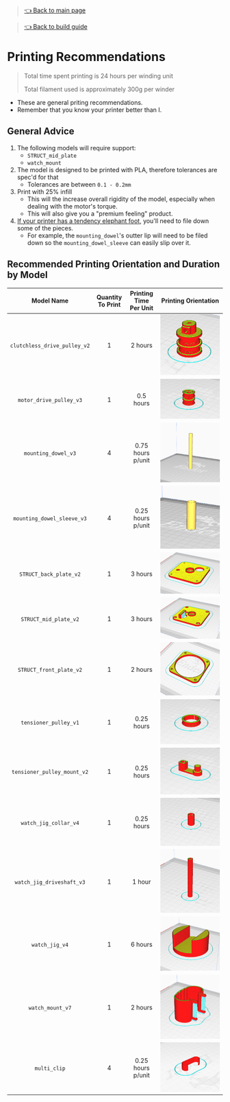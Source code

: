 > [👈 Back to main page](../README.md)

> [👈 Back to build guide](./build_guide.md)

# Printing Recommendations
> Total time spent printing is 24 hours per winding unit
>
> Total filament used is approximately 300g per winder

* These are general priting recommendations. 
* Remember that you know your printer better than I.

## General Advice
1. The following models will require support:
    * `STRUCT_mid_plate`
    * `watch_mount`
1. The model is designed to be printed with PLA, therefore tolerances are spec'd for that
    * Tolerances are between `0.1 - 0.2mm`
1. Print with 25% infill
    * This will the increase overall rigidity of the model, especially when dealing with the motor's torque.
    * This will also give you a "premium feeling" product.
1. [If your printer has a tendency elephant foot](https://pick3dprinter.com/elephant_foot_3d_printing/), you'll need to file down some of the pieces.
    * For example, the `mounting_dowel`'s outter lip will need to be filed down so the `mounting_dowel_sleeve` can easily slip over it.

## Recommended Printing Orientation and Duration by Model

| Model Name | Quantity To Print | Printing Time Per Unit | Printing Orientation |
| :------------: | :------------: | :----------------------------------: | :--------:| 
| `clutchless_drive_pulley_v2` | 1 | 2 hours | ![drive_pulley](images/printing/clutchless_drive_pulley_v2.png) |
| `motor_drive_pulley_v3` | 1 | 0.5 hours | ![motor_drive_pulley](images/printing/motor_drive_pulley_v3.png) |
| `mounting_dowel_v3` | 4 | 0.75 hours p/unit | ![mounting_dowel](images/printing/mounting_dowel_v3.png) |
| `mounting_dowel_sleeve_v3` | 4 | 0.25 hours p/unit | ![mounting_dowel_sleeve](images/printing/mounting_dowel_collar_v3.png) |
| `STRUCT_back_plate_v2` | 1 | 3 hours | ![STRUCT_back_plate](images/printing/STRUCT_back_plate_v2.png) |
| `STRUCT_mid_plate_v2` | 1 | 3 hours | ![STRUCT_mid_plate](images/printing/STRUCT_mid_plate_v2.png) |
| `STRUCT_front_plate_v2` | 1 | 2 hours | ![STRUCT_front_plate](images/printing/STRUCT_front_plate_v2.png) |
| `tensioner_pulley_v1` | 1 | 0.25 hours | ![tensioner_pulley_mount](images/printing/tension_pulley_v1.png) |
| `tensioner_pulley_mount_v2` | 1 | 0.25 hours | ![tensioner_mount](images/printing/tensioner_mount_v2.png) |
| `watch_jig_collar_v4` | 1 | 0.25 hours | ![watch_jig_collar](images/printing/watch_jig_driveshaft_collar_v4.png) |
| `watch_jig_driveshaft_v3` | 1 | 1 hour | ![watch_jig_driveshaft](images/printing/watch_jig_driveshaft_v3.png) |
| `watch_jig_v4` | 1 | 6 hours | ![watch_jig](images/printing/watch_jig_v4.png) |
| `watch_mount_v7` | 1 | 2 hours | ![watch_mount](images/printing/watch_mount_v7.png) |
| `multi_clip` | 4 | 0.25 hours p/unit | ![multi_clip](images/printing/multi_clip_v1.png) |
